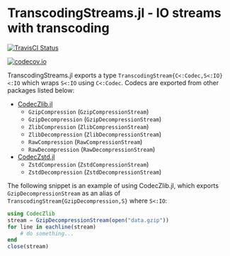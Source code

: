TranscodingStreams.jl - IO streams with transcoding
===================================================

<!--[![Docs Latest][docs-latest-img]][docs-latest-url]-->
[![TravisCI Status][travisci-img]][travisci-url]
<!--[![Appveyor Status][appveyor-img]][appveyor-url]-->
[![codecov.io][codecov-img]][codecov-url]

TranscodingStreams.jl exports a type `TranscodingStream{C<:Codec,S<:IO}<:IO`
which wraps `S<:IO` using `C<:Codec`. Codecs are exported from other packages
listed below:

- [CodecZlib.jl](https://github.com/bicycle1885/CodecZlib.jl)
    - `GzipCompression` (`GzipCompressionStream`)
    - `GzipDecompression` (`GzipDecompressionStream`)
    - `ZlibCompression` (`ZlibCompressionStream`)
    - `ZlibDecompression` (`ZlibDecompressionStream`)
    - `RawCompression` (`RawCompressionStream`)
    - `RawDecompression` (`RawDecompressionStream`)
- [CodecZstd.jl](https://github.com/bicycle1885/CodecZstd.jl)
    - `ZstdCompression` (`ZstdCompressionStream`)
    - `ZstdDecompression` (`ZstdDecompressionStream`)

The following snippet is an example of using CodecZlib.jl, which exports
`GzipDecompressionStream` as an alias of
`TranscodingStream{GzipDecompression,S}` where `S<:IO`:

```julia
using CodecZlib
stream = GzipDecompressionStream(open("data.gzip"))
for line in eachline(stream)
    # do something...
end
close(stream)
```

[travisci-img]: https://travis-ci.org/bicycle1885/TranscodingStreams.jl.svg?branch=master
[travisci-url]: https://travis-ci.org/bicycle1885/TranscodingStreams.jl
[codecov-img]: http://codecov.io/github/bicycle1885/TranscodingStreams.jl/coverage.svg?branch=master
[codecov-url]: http://codecov.io/github/bicycle1885/TranscodingStreams.jl?branch=master

